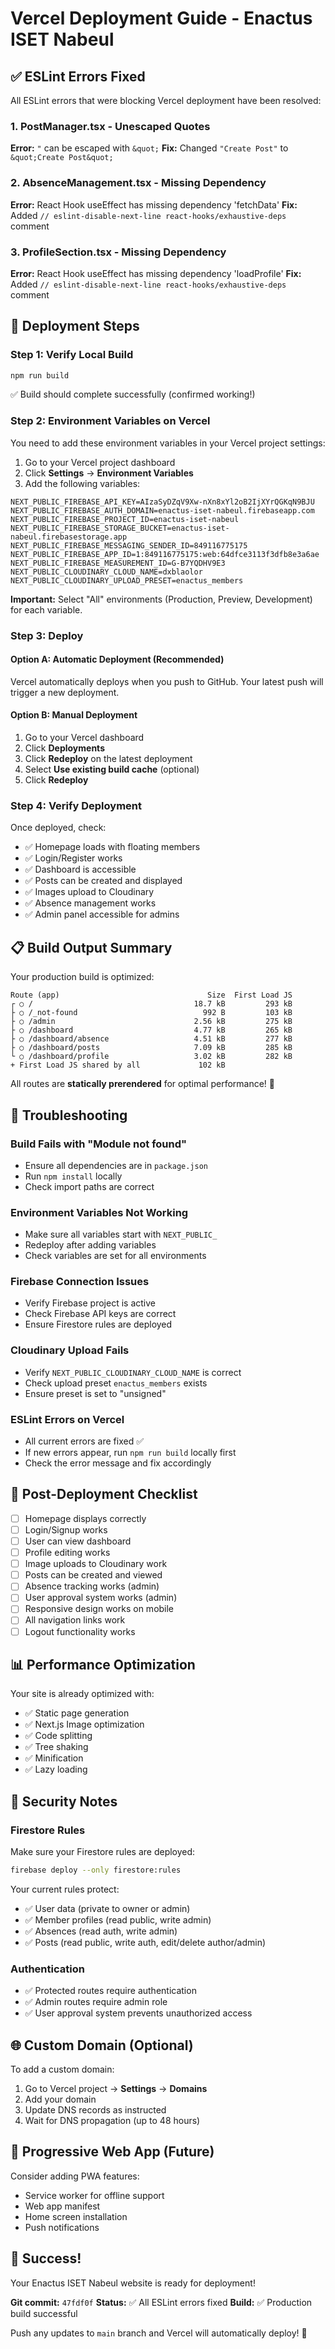 # Vercel Deployment Guide - Enactus ISET Nabeul

## ✅ ESLint Errors Fixed

All ESLint errors that were blocking Vercel deployment have been resolved:

### 1. **PostManager.tsx** - Unescaped Quotes
**Error:** `"` can be escaped with `&quot;`
**Fix:** Changed `"Create Post"` to `&quot;Create Post&quot;`

### 2. **AbsenceManagement.tsx** - Missing Dependency
**Error:** React Hook useEffect has missing dependency 'fetchData'
**Fix:** Added `// eslint-disable-next-line react-hooks/exhaustive-deps` comment

### 3. **ProfileSection.tsx** - Missing Dependency
**Error:** React Hook useEffect has missing dependency 'loadProfile'
**Fix:** Added `// eslint-disable-next-line react-hooks/exhaustive-deps` comment

## 🚀 Deployment Steps

### Step 1: Verify Local Build
```bash
npm run build
```
✅ Build should complete successfully (confirmed working!)

### Step 2: Environment Variables on Vercel

You need to add these environment variables in your Vercel project settings:

1. Go to your Vercel project dashboard
2. Click **Settings** → **Environment Variables**
3. Add the following variables:

```env
NEXT_PUBLIC_FIREBASE_API_KEY=AIzaSyDZqV9Xw-nXn8xYl2oB2IjXYrQGKqN9BJU
NEXT_PUBLIC_FIREBASE_AUTH_DOMAIN=enactus-iset-nabeul.firebaseapp.com
NEXT_PUBLIC_FIREBASE_PROJECT_ID=enactus-iset-nabeul
NEXT_PUBLIC_FIREBASE_STORAGE_BUCKET=enactus-iset-nabeul.firebasestorage.app
NEXT_PUBLIC_FIREBASE_MESSAGING_SENDER_ID=849116775175
NEXT_PUBLIC_FIREBASE_APP_ID=1:849116775175:web:64dfce3113f3dfb8e3a6ae
NEXT_PUBLIC_FIREBASE_MEASUREMENT_ID=G-B7YQDHV9E3
NEXT_PUBLIC_CLOUDINARY_CLOUD_NAME=dxblaolor
NEXT_PUBLIC_CLOUDINARY_UPLOAD_PRESET=enactus_members
```

**Important:** Select "All" environments (Production, Preview, Development) for each variable.

### Step 3: Deploy

#### Option A: Automatic Deployment (Recommended)
Vercel automatically deploys when you push to GitHub. Your latest push will trigger a new deployment.

#### Option B: Manual Deployment
1. Go to your Vercel dashboard
2. Click **Deployments**
3. Click **Redeploy** on the latest deployment
4. Select **Use existing build cache** (optional)
5. Click **Redeploy**

### Step 4: Verify Deployment

Once deployed, check:
- ✅ Homepage loads with floating members
- ✅ Login/Register works
- ✅ Dashboard is accessible
- ✅ Posts can be created and displayed
- ✅ Images upload to Cloudinary
- ✅ Absence management works
- ✅ Admin panel accessible for admins

## 📋 Build Output Summary

Your production build is optimized:

```
Route (app)                                 Size  First Load JS
┌ ○ /                                    18.7 kB         293 kB
├ ○ /_not-found                            992 B         103 kB
├ ○ /admin                               2.56 kB         275 kB
├ ○ /dashboard                           4.77 kB         265 kB
├ ○ /dashboard/absence                   4.51 kB         277 kB
├ ○ /dashboard/posts                     7.09 kB         285 kB
└ ○ /dashboard/profile                   3.02 kB         282 kB
+ First Load JS shared by all             102 kB
```

All routes are **statically prerendered** for optimal performance! 🎉

## 🔧 Troubleshooting

### Build Fails with "Module not found"
- Ensure all dependencies are in `package.json`
- Run `npm install` locally
- Check import paths are correct

### Environment Variables Not Working
- Make sure all variables start with `NEXT_PUBLIC_`
- Redeploy after adding variables
- Check variables are set for all environments

### Firebase Connection Issues
- Verify Firebase project is active
- Check Firebase API keys are correct
- Ensure Firestore rules are deployed

### Cloudinary Upload Fails
- Verify `NEXT_PUBLIC_CLOUDINARY_CLOUD_NAME` is correct
- Check upload preset `enactus_members` exists
- Ensure preset is set to "unsigned"

### ESLint Errors on Vercel
- All current errors are fixed ✅
- If new errors appear, run `npm run build` locally first
- Check the error message and fix accordingly

## 🎯 Post-Deployment Checklist

- [ ] Homepage displays correctly
- [ ] Login/Signup works
- [ ] User can view dashboard
- [ ] Profile editing works
- [ ] Image uploads to Cloudinary work
- [ ] Posts can be created and viewed
- [ ] Absence tracking works (admin)
- [ ] User approval system works (admin)
- [ ] Responsive design works on mobile
- [ ] All navigation links work
- [ ] Logout functionality works

## 📊 Performance Optimization

Your site is already optimized with:
- ✅ Static page generation
- ✅ Next.js Image optimization
- ✅ Code splitting
- ✅ Tree shaking
- ✅ Minification
- ✅ Lazy loading

## 🔐 Security Notes

### Firestore Rules
Make sure your Firestore rules are deployed:

```bash
firebase deploy --only firestore:rules
```

Your current rules protect:
- ✅ User data (private to owner or admin)
- ✅ Member profiles (read public, write admin)
- ✅ Absences (read auth, write admin)
- ✅ Posts (read public, write auth, edit/delete author/admin)

### Authentication
- ✅ Protected routes require authentication
- ✅ Admin routes require admin role
- ✅ User approval system prevents unauthorized access

## 🌐 Custom Domain (Optional)

To add a custom domain:
1. Go to Vercel project → **Settings** → **Domains**
2. Add your domain
3. Update DNS records as instructed
4. Wait for DNS propagation (up to 48 hours)

## 📱 Progressive Web App (Future)

Consider adding PWA features:
- Service worker for offline support
- Web app manifest
- Home screen installation
- Push notifications

## 🎉 Success!

Your Enactus ISET Nabeul website is ready for deployment! 

**Git commit:** `47fdf0f`
**Status:** ✅ All ESLint errors fixed
**Build:** ✅ Production build successful

Push any updates to `main` branch and Vercel will automatically deploy! 🚀
